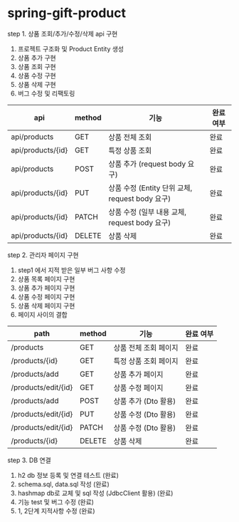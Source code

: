 # spring-gift-product

step 1. 상품 조회/추가/수정/삭제 api 구현

1. 프로젝트 구조화 및 Product Entity 생성
2. 상품 추가 구현
3. 상품 조회 구현
4. 상품 수정 구현
5. 상품 삭제 구현
6. 버그 수정 및 리팩토링

| api               | method | 기능                                    | 완료 여부 |
|-------------------|--------|---------------------------------------|-------|
| api/products      | GET    | 상품 전체 조회                              | 완료    |
| api/products/{id} | GET    | 특정 상품 조회                              | 완료    |
| api/products      | POST   | 상품 추가 (request body 요구)               | 완료    |
| api/products/{id} | PUT    | 상품 수정 (Entity 단위 교체, request body 요구) | 완료    |
| api/products/{id} | PATCH  | 상품 수정 (일부 내용 교체, request body 요구)     | 완료    |
| api/products/{id} | DELETE | 상품 삭제                                 | 완료    |

step 2. 관리자 페이지 구현

1. step1 에서 지적 받은 일부 버그 사항 수정
2. 상품 목록 페이지 구현
3. 상품 추가 페이지 구현
4. 상품 수정 페이지 구현
5. 상품 삭제 페이지 구현
6. 페이지 사이의 결합

| path                | method | 기능             | 완료 여부 |
|---------------------|--------|----------------|-------|
| /products           | GET    | 상품 전체 조회 페이지   | 완료    |
| /products/{id}      | GET    | 특정 상품 조회 페이지   | 완료    |
| /products/add       | GET    | 상품 추가 페이지      | 완료    |
| /products/edit/{id} | GET    | 상품 수정 페이지      | 완료    |
| /products/add       | POST   | 상품 추가 (Dto 활용) | 완료    |
| /products/edit/{id} | PUT    | 상품 수정 (Dto 활용) | 완료    |
| /products/edit/{id} | PATCH  | 상품 수정 (Dto 활용) | 완료    |
| /products/{id}      | DELETE | 상품 삭제          | 완료    |

step 3. DB 연결

1. h2 db 정보 등록 및 연결 테스트 (완료)
2. schema.sql, data.sql 작성 (완료)
3. hashmap db로 교체 및 sql 작성 (JdbcClient 활용) (완료)
4. 기능 test 및 버그 수정 (완료)
5. 1, 2단계 지적사항 수정 (완료)